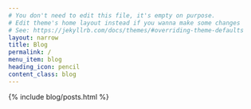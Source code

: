 ```yaml
---
# You don't need to edit this file, it's empty on purpose.
# Edit theme's home layout instead if you wanna make some changes
# See: https://jekyllrb.com/docs/themes/#overriding-theme-defaults
layout: narrow
title: Blog
permalink: /
menu_item: blog
heading_icon: pencil
content_class: blog
---
```


{% include blog/posts.html %}

